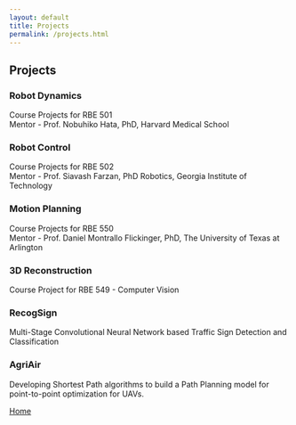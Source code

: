 ```yaml
---
layout: default
title: Projects
permalink: /projects.html
---
```


## Projects

### Robot Dynamics
Course Projects for RBE 501  
Mentor - Prof.  Nobuhiko Hata, PhD, Harvard Medical School

### Robot Control
Course Projects for RBE 502  
Mentor - Prof. Siavash Farzan, PhD Robotics, Georgia Institute of Technology


### Motion Planning
Course Projects for RBE 550  
Mentor - Prof. Daniel Montrallo Flickinger, PhD, The University of Texas at Arlington

### 3D Reconstruction
Course Project for RBE 549 - Computer Vision


### RecogSign
Multi-Stage Convolutional Neural Network based Traffic Sign Detection and Classification 


### AgriAir
Developing Shortest Path algorithms to build a Path Planning model for point-to-point optimization for UAVs.


[Home](./index.html)
